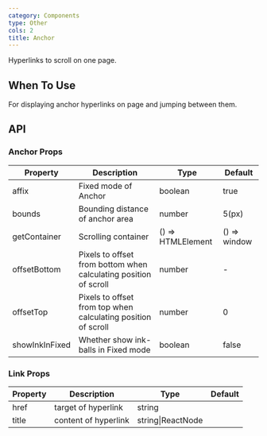 ```yaml
---
category: Components
type: Other
cols: 2
title: Anchor
---
```


Hyperlinks to scroll on one page.

## When To Use

For displaying anchor hyperlinks on page and jumping between them.

## API

### Anchor Props

| Property | Description | Type | Default |
| -------- | ----------- | ---- | ------- |
| affix | Fixed mode of Anchor | boolean | true |
| bounds | Bounding distance of anchor area | number | 5(px) |
| getContainer | Scrolling container | () => HTMLElement | () => window |
| offsetBottom | Pixels to offset from bottom when calculating position of scroll | number | - |
| offsetTop | Pixels to offset from top when calculating position of scroll | number | 0 |
| showInkInFixed | Whether show ink-balls in Fixed mode | boolean | false |

### Link Props

| Property | Description | Type | Default |
| -------- | ----------- | ---- | ------- |
| href | target of hyperlink | string |  |
| title | content of  hyperlink | string\|ReactNode |  |
